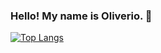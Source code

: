 ### Hello! My name is Oliverio. 👋 

[![Top Langs](https://github-readme-stats-git-masterrstaa-rickstaa.vercel.app/api/top-langs/?username=76Oliverio)](https://github.com/7Oliverio/github-readme-stats)
